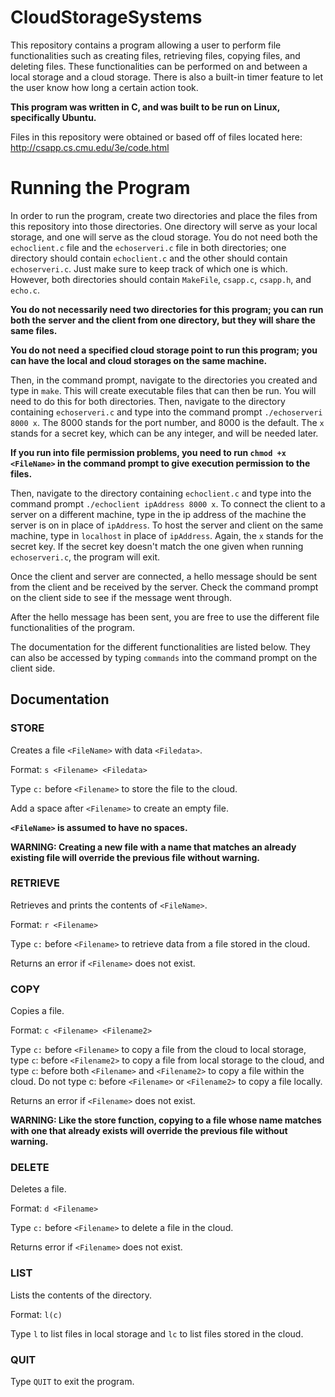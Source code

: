 # CloudStorageSystems
This repository contains a program allowing a user to perform file functionalities such as creating files, retrieving files, copying files, and deleting files. These functionalities can be performed on and between a local storage and a cloud storage. There is also a built-in timer feature to let the user know how long a certain action took. 

**This program was written in C, and was built to be run on Linux, specifically Ubuntu.**

Files in this repository were obtained or based off of files located here: http://csapp.cs.cmu.edu/3e/code.html

# Running the Program
In order to run the program, create two directories and place the files from this repository into those directories. One directory will serve as your local storage, and one will serve as the cloud storage. You do not need both the `echoclient.c` file and the `echoserveri.c` file in both directories; one directory should contain `echoclient.c` and the other should contain `echoserveri.c`. Just make sure to keep track of which one is which. However, both directories should contain `MakeFile`, `csapp.c`, `csapp.h`, and `echo.c`.

**You do not necessarily need two directories for this program; you can run both the server and the client from one directory, but they will share the same files.**

**You do not need a specified cloud storage point to run this program; you can have the local and cloud storages on the same machine.**

Then, in the command prompt, navigate to the directories you created and type in `make`. This will create executable files that can then be run. You will need to do this for both directories. Then, navigate to the directory containing `echoserveri.c` and type into the command prompt `./echoserveri 8000 x`. The 8000 stands for the port number, and 8000 is the default. The `x` stands for a secret key, which can be any integer, and will be needed later.

**If you run into file permission problems, you need to run `chmod +x <FileName>` in the command prompt to give execution permission to the files.**

Then, navigate to the directory containing `echoclient.c` and type into the command prompt `./echoclient ipAddress 8000 x`. To connect the client to a server on a different machine, type in the ip address of the machine the server is on in place of `ipAddress`. To host the server and client on the same machine, type in `localhost` in place of `ipAddress`. Again, the `x` stands for the secret key. If the secret key doesn't match the one given when running `echoserveri.c`, the program will exit.

Once the client and server are connected, a hello message should be sent from the client and be received by the server. Check the command prompt on the client side to see if the message went through.

After the hello message has been sent, you are free to use the different file functionalities of the program. 

The documentation for the different functionalities are listed below. They can also be accessed by typing `commands` into the command prompt on the client side.

## Documentation
### STORE
Creates a file `<FileName>` with data `<Filedata>`.

Format: `s <Filename> <Filedata>` 

Type `c:` before `<Filename>` to store the file to the cloud. 

Add a space after `<Filename>` to create an empty file.

**`<FileName>` is assumed to have no spaces.**

**WARNING: Creating a new file with a name that matches an already existing file will override the previous file without warning.**

### RETRIEVE

Retrieves and prints the contents of `<FileName>`.

Format: `r <Filename>`

Type `c:` before `<Filename>` to retrieve data from a file stored in the cloud.

Returns an error if `<Filename>` does not exist.

### COPY

Copies a file.

Format: `c <Filename> <Filename2>`

Type `c:` before `<Filename>` to copy a file from the cloud to local storage, type `c`: before `<Filename2>` to copy a file from local storage to the cloud, and type `c`: before both `<Filename>` and `<Filename2>` to copy a file within the cloud. Do not type c: before `<Filename>` or `<Filename2>` to copy a file locally.

Returns an error if `<Filename>` does not exist.

**WARNING: Like the store function, copying to a file whose name matches with one that already exists will override the previous file without warning.**

### DELETE

Deletes a file.

Format: `d <Filename>`

Type `c:` before `<Filename>` to delete a file in the cloud.

Returns error if `<Filename>` does not exist.

### LIST

Lists the contents of the directory.

Format: `l(c)`

Type `l` to list files in local storage and `lc` to list files stored in the cloud.

### QUIT 
Type `QUIT` to exit the program.
